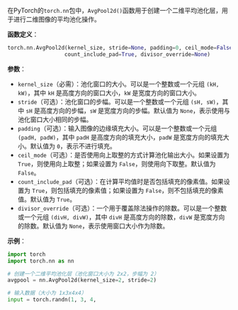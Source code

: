 在PyTorch的`torch.nn`包中，`AvgPool2d()`函数用于创建一个二维平均池化层，用于进行二维图像的平均池化操作。

**函数定义**：
```python
torch.nn.AvgPool2d(kernel_size, stride=None, padding=0, ceil_mode=False,
                  count_include_pad=True, divisor_override=None)
```

**参数**：
- `kernel_size`（必需）：池化窗口的大小。可以是一个整数或一个元组 `(kH, kW)`，其中 `kH` 是高度方向的窗口大小，`kW` 是宽度方向的窗口大小。
- `stride`（可选）：池化窗口的步幅。可以是一个整数或一个元组 `(sH, sW)`，其中 `sH` 是高度方向的步幅，`sW` 是宽度方向的步幅。默认值为 `None`，表示使用与池化窗口大小相同的步幅。
- `padding`（可选）：输入图像的边缘填充大小。可以是一个整数或一个元组 `(padH, padW)`，其中 `padH` 是高度方向的填充大小，`padW` 是宽度方向的填充大小。默认值为 `0`，表示不进行填充。
- `ceil_mode`（可选）：是否使用向上取整的方式计算池化输出大小。如果设置为 `True`，则使用向上取整；如果设置为 `False`，则使用向下取整。默认值为 `False`。
- `count_include_pad`（可选）：在计算平均值时是否包括填充的像素值。如果设置为 `True`，则包括填充的像素值；如果设置为 `False`，则不包括填充的像素值。默认值为 `True`。
- `divisor_override`（可选）：一个用于覆盖除法操作的除数。可以是一个整数或一个元组 `(divH, divW)`，其中 `divH` 是高度方向的除数，`divW` 是宽度方向的除数。默认值为 `None`，表示使用窗口大小作为除数。

**示例**：
```python
import torch
import torch.nn as nn

# 创建一个二维平均池化层（池化窗口大小为 2x2，步幅为 2）
avgpool = nn.AvgPool2d(kernel_size=2, stride=2)

# 输入数据（大小为 1x3x4x4）
input = torch.randn(1, 3, 4,